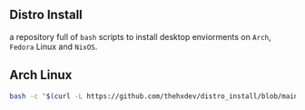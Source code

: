 ## Distro Install

a repository full of `bash` scripts to install desktop enviorments
on `Arch`, `Fedora` Linux and `NixOS`.

## Arch Linux

```bash
bash -c "$(curl -L https://github.com/thehxdev/distro_install/blob/main/arch_linux/install.sh)"
```
